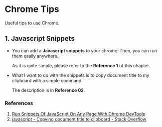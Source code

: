 # Chrome Tips
Useful tips to use Chrome.

## 1. Javascript Snippets

- You can add a **Javascript snippets** to your chrome. Then, you can run them easily anywhere.

  As it is quite simple, please refer to the **Reference 1** of this chapter.


- What I want to do with the snippets is to copy document title to my clipboard with a simple command.

  The description is in **Reference 02**.

### References
1. [Run Snippets Of JavaScript On Any Page With Chrome DevTools](https://developers.google.com/web/tools/chrome-devtools/javascript/snippets)
2. [javascript - Copying document title to clipboard - Stack Overflow](https://stackoverflow.com/questions/56099569/copying-document-title-to-clipboard)
